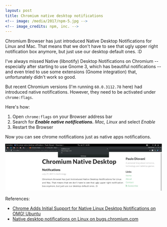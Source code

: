 ```yaml
---
layout: post
title: Chromium native desktop notifications
<!-- image: /media/2017/npm-5.jpg -->
<!-- image_credits: npm, inc. -->
---
```


Chromium Browser has just introduced Native Desktop Notifications for Linux and Mac. That means that we don't have to see that ugly upper right notification box anymore, but just use our desktop default ones. :D

I've always missed Native (libnotify) Desktop Notifications on Chromium -- especially after starting to use Gnome 3, which has beautiful notifications -- and even tried to use some extensions (Gnome integration) that, unfortunately didn't work so good.

But recent Chromium versions (I'm running `60.0.3112.78` here) had introduced native notifications. However, they need to be activated under `chrome:flags`.

Here's how:

1. Open `chrome:flags` on your Browser address bar
2. Search for _**Enable native notifications.** Mac, Linux_ and select _Enable_
3. Restart the Browser

Now you can see chrome notifications just as native apps notifications.

![native-notification](/media/2017/chromium-native-notifications.jpg)

References:

- [Chrome Adds Initial Support for Native Linux Desktop Notifications on OMG! Ubuntu](http://www.omgubuntu.co.uk/2017/04/first-code-chrome-native-linux-notifications)
- [Native desktop notifications on Linux on bugs.chromium.com](https://bugs.chromium.org/p/chromium/issues/detail?id=676220)

